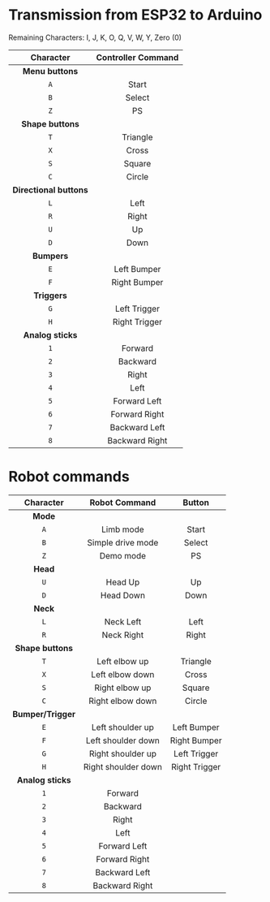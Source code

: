 # Transmission from ESP32 to Arduino
Remaining Characters:
I, J, K, O, Q, V, W, Y, Zero (0)

| **Character** | **Controller Command** |
|     :---: |       :---:        |
| **Menu buttons** |
| `A` | Start |
| `B` | Select |
| `Z` | PS |
| **Shape buttons** |
| `T` | Triangle |
| `X` | Cross |
| `S` | Square |
| `C` | Circle |
| **Directional buttons** |
| `L` | Left |
| `R` | Right |
| `U` | Up |
| `D` | Down |
| **Bumpers** |
| `E` | Left Bumper |
| `F` | Right Bumper |
| **Triggers** |
| `G` | Left Trigger |
| `H` | Right Trigger |
| **Analog sticks** |
| `1` | Forward |
| `2` | Backward |
| `3` | Right |
| `4` | Left |
| `5` | Forward Left |
| `6` | Forward Right |
| `7` | Backward Left |
| `8` | Backward Right |


# Robot commands

| **Character** | **Robot Command** | **Button** |
|     :---:     |       :---:       |   :---:    |
| **Mode** |
| `A` | Limb mode | Start |
| `B` | Simple drive mode | Select |
| `Z` | Demo mode | PS |
| **Head** |
| `U` | Head Up | Up |
| `D` | Head Down | Down |
| **Neck** |
| `L` | Neck Left | Left |
| `R` | Neck Right | Right |
| **Shape buttons** |
| `T` | Left elbow up | Triangle |
| `X` | Left elbow down | Cross |
| `S` | Right elbow up | Square |
| `C` | Right elbow down | Circle |
| **Bumper/Trigger** |
| `E` | Left shoulder up | Left Bumper |
| `F` | Left shoulder down | Right Bumper |
| `G` | Right shoulder up | Left Trigger |
| `H` | Right shoulder down | Right Trigger |
| **Analog sticks** |
| `1` | Forward |
| `2` | Backward |
| `3` | Right |
| `4` | Left |
| `5` | Forward Left |
| `6` | Forward Right |
| `7` | Backward Left |
| `8` | Backward Right |